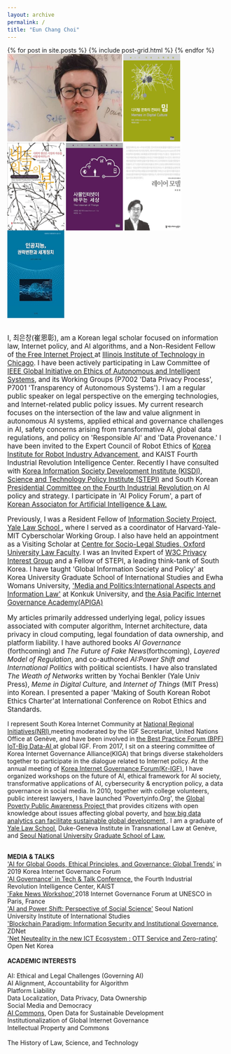 ```yaml
---
layout: archive
permalink: /
title: "Eun Chang Choi"
---
```

<body bottommargin="0">
<div class="tiles">
{% for post in site.posts %}
	{% include post-grid.html %}
{% endfor %}
</div><!-- /.tiles -->
<div style="width:98%">
<div>
<img style="height:200px" src="images/profile.jpg">
 <a href="https://mitpress.mit.edu/books/memes-digital-culture"><img style="vertical-align:top;height:200px;width:130px;" src="images/book1.png"></a>
 <a href="http://www.benkler.org/Benkler_Wealth_Of_Networks.pdf"><img style="vertical-align:top;height:200px;width:130px;" src="images/book2.jpg"></a>
 <a href="http://www.kyobobook.co.kr/product/detailViewKor.laf?ejkGb=KOR&mallGb=KOR&barcode=9788946062726&orderClick=LAH&Kc="><img style="vertical-align:top;height:200px;width:130px;" src="images/book3.jpg"></a>
 <a href="http://www.kyobobook.co.kr/product/detailViewKor.laf?barcode=9791130437002&orderClick=357"><img style="vertical-align:top;height:200px;width:130px;" src="images/book4.jpg"></a> <a href="http://www.kyobobook.co.kr/product/detailViewKor.laf?ejkGb=KOR&mallGb=KOR&barcode=9788964361436&orderClick=LAH&Kc="><img style="vertical-align:top;height:200px;width:130px;" src="images/book5.jpg"></a>
 <br>
 <br>
<p style="font-size:1.1em">I, 최은창(崔恩彰), am a Korean legal scholar focused on information law, Internet policy, and AI algorithms, and a Non-Resident Fellow of <a href="https://thefreeinternetproject.org/"> the Free Internet Project </a>at <a href="https://www.kentlaw.iit.edu/">Illinois Institute of Technology in Chicago</a>. I have been actively participating in Law Committee of <a href="https://ethicsinaction.ieee.org/">IEEE Global Initiative on Ethics of Autonomous and Intelligent Systems</a>, and its Working Groups (P7002 'Data Privacy Process', P7001 'Transparency of Autonomous Systems'). I am a regular public speaker on legal perspective on the emerging technologies, and Internet-related public policy issues. My current research focuses on the intersection of the law and value alignment in autonomous AI systems, applied ethical and governance challenges in AI, safety concerns arising from transformative AI, global data regulations, and policy on 'Responsible AI' and 'Data Provenance.' I have been invited to the Expert Council of Robot Ethics of <a href="https://www.k-robot.org/"> Korea Institute for Robot Industry Advancement</a>, and KAIST Fourth Industrial Revolution Intelligence Center. Recently I have consulted with <a href="https://www.kisdi.re.kr/"> Korea Information Society Development Institute (KISDI)</a>, <a href="http://www.stepi.re.kr/"> Science and Technology Policy Institute (STEPI)</a> and South Korean <a href="https://www.4th-ir.go.kr"> Presidential Committee on the Fourth Industrial Revolution </a> on AI policy and strategy. I participate in 'AI Policy Forum', a part of <a href="https://www.kaail.or.kr"> Korean Associaton for Artificial Intelligence & Law.</a>
  <p  style="font-size:1.1em"> Previously, I was a Resident Fellow of <a href="https://law.yale.edu/isp"> Information Society Project, Yale Law School </a>, where I served as a coordinator of Harvard-Yale-MIT Cyberscholar Working Group. I also have held an appointment as a Visiting Scholar at <a href="https://www.law.ox.ac.uk/centres-institutes/centre-socio-legal-studies"> Centre for Socio-Legal Studies, Oxford University Law Faculty</a>. I was an Invited Expert of <a href="https://www.w3.org/2011/07/privacy-ig-charter"> W3C Privacy Interest Group</a> and a Fellow of STEPI, a leading think-tank of South Korea. I have taught 'Global Information Society and Policy' at Korea University Graduate School of International Studies and Ewha Womans University, <a href="https://www.facebook.com/Politics.Media"> 'Media and Politics:International Aspects and Information Law'</a> at Konkuk University, and <a href="https://www.icann.org/news/announcement-2-2019-05-14-en"> the Asia Pacific Internet Governance Academy(APIGA)</a> </p> 
<p style="font-size:1.1em"> My articles primarily addressed underlying legal, policy issues associated with computer algorithm, Internet architecture, data privacy in cloud computing, legal foundation of data ownership, and platform liability. I have authored books <i> Al Governance </i>(forthcoming) and <i>The Future of Fake News</i>(forthcoming),<i> Layered Model of Regulation</i>, and co-authored <i>AI:Power Shift and International Politics</i> with political scientists. I have also translated <i> The Weath of Networks</i> written by Yochai Benkler (Yale Univ Press),<i> Meme in Digital Culture,</i> and <i>Internet of Things</i> (MIT Press) into Korean. I presented a paper 'Making of South Korean Robot Ethics Charter'at International Conference on Robot Ethics and Standards.</p>
<p style="font-size:1.1em">
 
I represent South Korea Internet Community at <a href= "http://www.intgovforum.org/multilingual/content/igf-regional-and-national-initiatives"> National Regional Initiatives(NRI) </a> meeting moderated by the IGF Secretariat, United Nations Office at Genève, and have been involved in  <a href="http://www.intgovforum.org/multilingual/content/bpf-internet-of-things-iot-big-data-and-artificial-intelligence-ai-2018"> the Best Practice Forum (BPF) IoT-Big Data-AI </a> at global IGF. From 2017, I sit on a steering committee of Korea Internet Governance Alliance(KIGA) that brings diverse stakeholders together to participate in the dialogue related to Internet policy. At the annual meeting of <a href="http://krigf.kr"> Korea Internet Governance Forum(Kr-IGF)</a>, I have organized workshops on the future of AI, ethical framework for AI society, transformative applications of AI, cybersecurity & encryption policy, a data governance in social media. In 2010, together with college volunteers, public interest lawyers, I have launched 'Povertyinfo.Org', the <a href="http://www.povertyinfo.org"> Global Poverty Public Awareness Project </a> that provides citizens with open knowledge about issues affecting global poverty, and <a href="http://www.un.org/en/sections/issues-depth/big-data-sustainable-development/index.html">  how big data analytics can facilitate sustainable global development </a>. I am a graduate of <a href="https://law.yale.edu/"> Yale Law School</a>, Duke-Geneva Institute in Transnational Law at Genève, and <a href="https://law.snu.ac.kr/index_en.php"> Seoul National University Graduate School of Law.</a> <br>
   <br>

 <strong> MEDIA & TALKS </strong> <br> 
   <a href="https://www.youtube.com/watch?v=0-ysDtfJ8Jk">'AI for Global Goods, Ethical Principles, and Governance: Global Trends'</a>  in 2019 Korea Internet Governance Forum <br>
  <a href="https://www.kaist.ac.kr/_prog/_board/?mode=V&no=96361&code=kaist_news&site_dvs_cd=kr&menu_dvs_cd=&list_typ=B&skey=&sval=&smonth=&site_dvs=&GotoPage=1"> 'AI Governance' in Tech & Talk Conference,</a> the Fourth Industrial Revolution Intelligence Center, KAIST <br>
   <a href="https://dig.watch/sessions/session-fakenews">'Fake News Workshop'</a>,2018 Internet Governance Forum at UNESCO in Paris, France<br>
   <a href="http://www.snuiis.re.kr/sub2/2_2_5_1.php?mode=view&number=458&b_name=event1_1&page=1"> 'AI and Power Shift: Perspective of Social Science'</a> Seoul Nationl University Institute of International Studies<br>
   <a href="http://www.zdnet.co.kr/view/?no=20170915172456&from=Mobile"> 'Blockchain Paradigm: Information Security and Institutional Governance, </a>ZDNet <br>
  <a href="https://opennet.or.kr/wp-content/uploads/2015/08/발표자료-Net-Neutrality-OTT-Zero-ratinghandout-2015812-.pdf"> 'Net Neuteality in the new ICT Ecosystem : OTT Service and Zero-rating'</a> Open Net Korea<br>
    <br> 
  <strong> ACADEMIC INTERESTS </strong> <br>   
   AI: Ethical and Legal Challenges (Governing AI)<br>
   AI Alignment, Accountability for Algorithm <br>
   Platform Liability <br>
   Data Localization, Data Privacy, Data Ownership <br>
   Social Media and Democracy <br> 
  <a href="http://news.itu.int/introducing-ai-commons/">AI Commons,</a> Open Data for Sustainable Development <br> 
   Institutionalization of Global Internet Governance <br>
   Intellectual Property and Commons <br>  
   The History of Law, Science, and Technology <br>  
    <br> 
